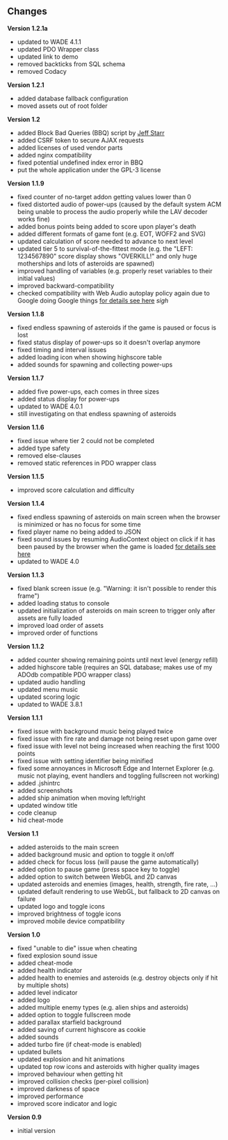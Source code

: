 ## Changes
**Version 1.2.1a**
- updated to WADE 4.1.1
- updated PDO Wrapper class
- updated link to demo
- removed backticks from SQL schema
- removed Codacy

**Version 1.2.1**
- added database fallback configuration
- moved assets out of root folder

**Version 1.2**
- added Block Bad Queries (BBQ) script by [Jeff Starr](https://perishablepress.com/block-bad-queries/)
- added CSRF token to secure AJAX requests
- added licenses of used vendor parts
- added nginx compatibility
- fixed potential undefined index error in BBQ
- put the whole application under the GPL-3 license

**Version 1.1.9**
- fixed counter of no-target addon getting values lower than 0
- fixed distorted audio of power-ups (caused by the default system ACM being unable to process the audio properly while the LAV decoder works fine)
- added bonus points being added to score upon player's death
- added different formats of game font (e.g. EOT, WOFF2 and SVG)
- updated calculation of score needed to advance to next level
- updated tier 5 to survival-of-the-fittest mode (e.g. the "LEFT: 1234567890" score display shows "OVERKILL!" and only huge motherships and lots of asteroids are spawned)
- improved handling of variables (e.g. properly reset variables to their initial values)
- improved backward-compatibility
- checked compatibility with Web Audio autoplay policy again due to Google doing Google things [for details see here](https://goo.gl/7K7WLu) *sigh*

**Version 1.1.8**
- fixed endless spawning of asteroids if the game is paused or focus is lost
- fixed status display of power-ups so it doesn't overlap anymore
- fixed timing and interval issues
- added loading icon when showing highscore table
- added sounds for spawning and collecting power-ups

**Version 1.1.7**
- added five power-ups, each comes in three sizes
- added status display for power-ups
- updated to WADE 4.0.1
- still investigating on that endless spawning of asteroids

**Version 1.1.6**
- fixed issue where tier 2 could not be completed
- added type safety
- removed else-clauses
- removed static references in PDO wrapper class

**Version 1.1.5**
- improved score calculation and difficulty

**Version 1.1.4**
- fixed endless spawning of asteroids on main screen when the browser is minimized or has no focus for some time
- fixed player name no being added to JSON
- fixed sound issues by resuming AudioContext object on click if it has been paused by the browser when the game is loaded [for details see here](https://goo.gl/7K7WLu)
- updated to WADE 4.0

**Version 1.1.3**
- fixed blank screen issue (e.g. "Warning: it isn't possible to render this frame")
- added loading status to console
- updated initialization of asteroids on main screen to trigger only after assets are fully loaded
- improved load order of assets
- improved order of functions

**Version 1.1.2**
- added counter showing remaining points until next level (energy refill)
- added highscore table (requires an SQL database; makes use of my ADOdb compatible PDO wrapper class)
- updated audio handling
- updated menu music
- updated scoring logic
- updated to WADE 3.8.1

**Version 1.1.1**
- fixed issue with background music being played twice
- fixed issue with fire rate and damage not being reset upon game over
- fixed issue with level not being increased when reaching the first 1000 points
- fixed issue with setting identifier being minified
- fixed some annoyances in Microsoft Edge and Internet Explorer (e.g. music not playing, event handlers and toggling fullscreen not working)
- added .jshintrc
- added screenshots
- added ship animation when moving left/right
- updated window title
- code cleanup
- hid cheat-mode

**Version 1.1**
- added asteroids to the main screen
- added background music and option to toggle it on/off
- added check for focus loss (will pause the game automatically)
- added option to pause game (press space key to toggle)
- added option to switch between WebGL and 2D canvas
- updated asteroids and enemies (images, health, strength, fire rate, ...)
- updated default rendering to use WebGL, but fallback to 2D canvas on failure
- updated logo and toggle icons
- improved brightness of toggle icons
- improved mobile device compatibility

**Version 1.0**
- fixed "unable to die" issue when cheating
- fixed explosion sound issue
- added cheat-mode
- added health indicator
- added health to enemies and asteroids (e.g. destroy objects only if hit by multiple shots)
- added level indicator
- added logo
- added multiple enemy types (e.g. alien ships and asteroids)
- added option to toggle fullscreen mode
- added parallax starfield background
- added saving of current highscore as cookie
- added sounds
- added turbo fire (if cheat-mode is enabled)
- updated bullets
- updated explosion and hit animations
- updated top row icons and asteroids with higher quality images
- improved behaviour when getting hit
- improved collision checks (per-pixel collision)
- improved darkness of space
- improved performance
- improved score indicator and logic

**Version 0.9**
- initial version
